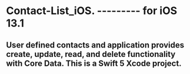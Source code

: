 # Contact-List_iOS.     ---------   for iOS 13.1
## User defined contacts and application provides create, update, read, and delete functionality with Core Data. This is a Swift 5 Xcode project.

